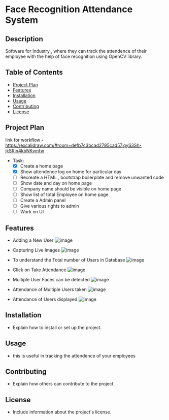 
# Face Recognition Attendance System 

## Description
Software for Industry , where they can track the attendence of their employee with the help of face recognition using OpenCV library.

## Table of Contents
- [Project Plan](#project-plan)
- [Features](#features)
- [Installation](#installation)
- [Usage](#usage)
- [Contributing](#contributing)
- [License](#license)

## Project Plan
link for workflow - https://excalidraw.com/#room=defb7c3bcad2795cad57,qyS3Sh-jkSRin4kbNKvmfw
- Task:
  - [x] Create a home page
  - [x] Show attendence log on home for particular day
  - [ ] Recreate a HTML , bootstrap boilerplate and remove unwanted code
  - [ ] Show date and day on home page
  - [ ] Company name should be visible on home page
  - [ ] Show list of total Employee on home page
  - [ ] Create a Admin panel
  - [ ] Give various rights to admin 
  - [ ] Work on UI

## Features
- Adding a New User
![image](https://github.com/Chirag9221/Face-Recognition-Attendance-System/assets/93569366/4b6b6a6f-8c3c-46c4-86cf-a3a4f5dc8282)

-	Capturing Live Images
![image](https://github.com/Chirag9221/Face-Recognition-Attendance-System/assets/93569366/0c8be398-2342-43a0-a43a-918f0bdc9130)


-	To understand the Total number of Users in Database
![image](https://github.com/Chirag9221/Face-Recognition-Attendance-System/assets/93569366/2ebb0a68-09b5-478a-be46-e2a0a1216599)

-	Click on Take Attendance 
![image](https://github.com/Chirag9221/Face-Recognition-Attendance-System/assets/93569366/6056d004-1386-42ab-a5c1-ed547e3675c2)

-	Multiple User Faces can be detected
![image](https://github.com/Chirag9221/Face-Recognition-Attendance-System/assets/93569366/5cac87bb-4b98-4b79-ba4d-4fee93a5b795)

-	Attendance of Multiple Users taken
 ![image](https://github.com/Chirag9221/Face-Recognition-Attendance-System/assets/93569366/fc0e5772-e7c1-424e-9ae3-0bfe4692ff62)

-	Attendance of Users displayed
 ![image](https://github.com/Chirag9221/Face-Recognition-Attendance-System/assets/93569366/638a0dae-1567-4037-84b6-b15e952d316d)

## Installation
- Explain how to install or set up the project.

## Usage
- this is useful in tracking the attendence of your employees

## Contributing
- Explain how others can contribute to the project.

## License
- Include information about the project's license.

